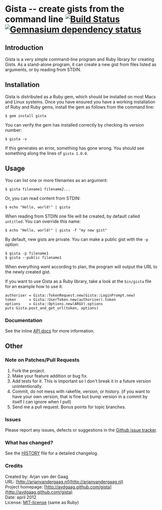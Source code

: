 # Gista -- create gists from the command line [![Build Status](https://secure.travis-ci.org/avdgaag/gista.png?branch=master)](http://travis-ci.org/avdgaag/gista) [![Gemnasium dependency status](https://gemnasium.com/avdgaag/gista.png)](https://gemnasium.com/avdgaag/gista)

## Introduction

Gista is a very simple command-line program and Ruby library for creating
Gists. As a stand-alone program, it can create a new gist from files listed as
arguments, or by reading from STDIN.

## Installation

Gista is distributed as a Ruby gem, which should be installed on most Macs and
Linux systems. Once you have ensured you have a working installation of Ruby
and Ruby gems, install the gem as follows from the command line:

    $ gem install gista

You can verify the gem has installed correctly by checking its version number:

    $ gista -v

If this generates an error, something has gone wrong. You should see something
along the lines of `gista 1.0.0`.

## Usage

You can list one or more filenames as an argument:

    $ gista filename1 filename2...

Or, you can read content from STDIN:

    $ echo "Hello, world!" | gista

When reading from STDIN one file will be created, by default called `untitled`.
You can override this name:

    $ echo "Hello, world!" | gista -f "my new gist"

By default, new gists are private. You can make a public gist with the `-p`
option:

    $ gista -p filename1
    $ gista --public filename1

When everything went according to plan, the program will output the URL to
the newly created gist.

If you want to use Gista as a Ruby library, take a look at the `bin/gista`
file for an example how to use it:

    authoriser = Gista::TokenRequest.new(Gista::LoginPrompt.new)
    token      = Gista::UserToken.new(authoriser).token
    options    = Gista::Options.new(ARGV).options
    puts Gista.post_and_get_url(token, options)

### Documentation

See the inline [API
docs](http://rubydoc.info/github/avdgaag/gista/master/frames) for more
information.

## Other

### Note on Patches/Pull Requests

1. Fork the project.
2. Make your feature addition or bug fix.
3. Add tests for it. This is important so I don't break it in a future version
   unintentionally.
4. Commit, do not mess with rakefile, version, or history. (if you want to have
   your own version, that is fine but bump version in a commit by itself I can
   ignore when I pull)
5. Send me a pull request. Bonus points for topic branches.

### Issues

Please report any issues, defects or suggestions in the [Github issue
tracker](https://github.com/avdgaag/gista/issues).

### What has changed?

See the [HISTORY](https://github.com/avdgaag/gista/blob/master/HISTORY.md) file
for a detailed changelog.

### Credits

Created by: Arjan van der Gaag  
URL: [http://arjanvandergaag.nl](http://arjanvandergaag.nl)  
Project homepage: [http://avdgaag.github.com/gista](http://avdgaag.github.com/gista)  
Date: april 2012  
License: [MIT-license](https://github.com/avdgaag/gista/LICENSE) (same as Ruby)
